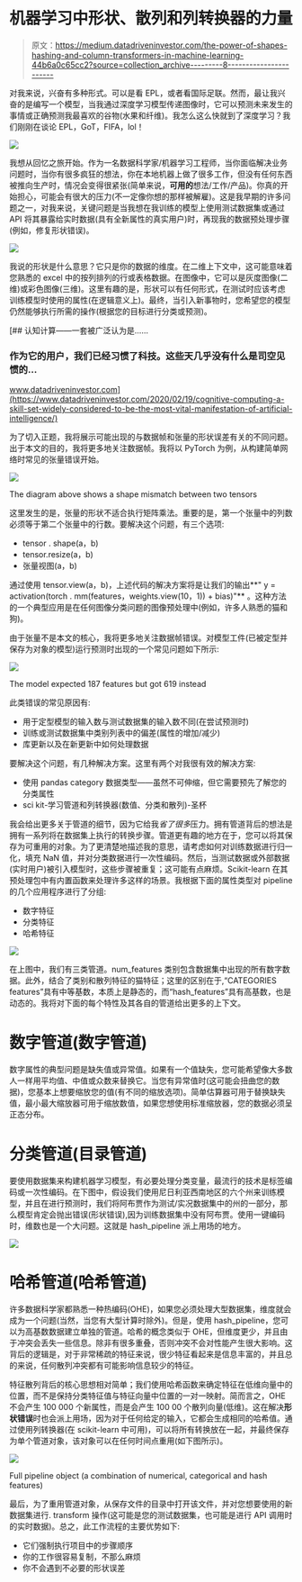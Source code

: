 # 机器学习中形状、散列和列转换器的力量

> 原文：<https://medium.datadriveninvestor.com/the-power-of-shapes-hashing-and-column-transformers-in-machine-learning-44b6a0c65cc2?source=collection_archive---------8----------------------->

对我来说，兴奋有多种形式。可以是看 EPL，或者看国际足联。然而，最让我兴奋的是编写一个模型，当我通过深度学习模型传递图像时，它可以预测未来发生的事情或正确预测我最喜欢的谷物(水果和纤维)。我怎么这么快就到了深度学习？我们刚刚在谈论 EPL，GoT，FIFA，lol！

![](img/89d61cd92f4b842a2a6c006ec4f8d4eb.png)

我想从回忆之旅开始。作为一名数据科学家/机器学习工程师，当你面临解决业务问题时，当你有很多疯狂的想法，你在本地机器上做了很多工作，但没有任何东西被推向生产时，情况会变得很紧张(简单来说，**可用的**想法/工作/产品)。你真的开始担心，可能会有很大的压力(不一定像你想的那样被解雇)。这是我早期的许多问题之一，对我来说，关键问题是当我想在我训练的模型上使用测试数据集或通过 API 将其暴露给实时数据(具有全新属性的真实用户)时，再现我的数据预处理步骤(例如，修复形状错误)。

![](img/5894e08f4013bb7b468e943b17d9d107.png)

我说的形状是什么意思？它只是你的数据的维度。在二维上下文中，这可能意味着您熟悉的 excel 中的按列排列的行或表格数据。在图像中，它可以是灰度图像(二维)或彩色图像(三维)。这里有趣的是，形状可以有任何形式，在测试时应该考虑训练模型时使用的属性(在逻辑意义上)。最终，当引入新事物时，您希望您的模型仍然能够执行所需的操作(根据您的目标进行分类或预测)。

[](https://www.datadriveninvestor.com/2020/02/19/cognitive-computing-a-skill-set-widely-considered-to-be-the-most-vital-manifestation-of-artificial-intelligence/) [## 认知计算——一套被广泛认为是……

### 作为它的用户，我们已经习惯了科技。这些天几乎没有什么是司空见惯的…

www.datadriveninvestor.com](https://www.datadriveninvestor.com/2020/02/19/cognitive-computing-a-skill-set-widely-considered-to-be-the-most-vital-manifestation-of-artificial-intelligence/) 

为了切入正题，我将展示可能出现的与数据帧和张量的形状误差有关的不同问题。出于本文的目的，我将更多地关注数据帧。我将以 PyTorch 为例，从构建简单网络时常见的张量错误开始。

![](img/caccc96f23c87177c7ad8926236729cc.png)

The diagram above shows a shape mismatch between two tensors

这里发生的是，张量的形状不适合执行矩阵乘法。重要的是，第一个张量中的列数必须等于第二个张量中的行数。要解决这个问题，有三个选项:

*   tensor . shape(a，b)
*   tensor.resize(a，b)
*   张量视图(a，b)

通过使用 tensor.view(a，b)，上述代码的解决方案将是让我们的输出**" y = activation(torch . mm(features，weights.view(10，1)) + bias)"** 。这种方法的一个典型应用是在任何图像分类问题的图像预处理中(例如，许多人熟悉的猫和狗)。

由于张量不是本文的核心，我将更多地关注数据帧错误。对模型工件(已被定型并保存为对象的模型)运行预测时出现的一个常见问题如下所示:

![](img/d9b8e1c9ed1c851e004d7696ea3d2f78.png)

The model expected 187 features but got 619 instead

此类错误的常见原因有:

*   用于定型模型的输入数与测试数据集的输入数不同(在尝试预测时)
*   训练或测试数据集中类别列表中的偏差(属性的增加/减少)
*   库更新以及在新更新中如何处理数据

要解决这个问题，有几种解决方案。这里有两个对我很有效的解决方案:

*   使用 pandas category 数据类型——虽然不可伸缩，但它需要预先了解您的分类属性
*   sci kit-学习管道和列转换器(数值、分类和散列)-圣杯

我会给出更多关于管道的细节，因为它给我*省了很多*压力。拥有管道背后的想法是拥有一系列将在数据集上执行的转换步骤。管道更有趣的地方在于，您可以将其保存为可重用的对象。为了更清楚地描述我的意思，请考虑如何对训练数据进行归一化，填充 NaN 值，并对分类数据进行一次性编码。然后，当测试数据或外部数据(实时用户)被引入模型时，这些步骤被重复；这可能有点麻烦。Scikit-learn 在其预处理包中有内置函数来处理许多这样的场景。我根据下面的属性类型对 pipeline 的几个应用程序进行了分组:

*   数字特征
*   分类特征
*   哈希特征

![](img/5155ceaac7419f6305b837df190f408d.png)

在上图中，我们有三类管道。num_features 类别包含数据集中出现的所有数字数据。此外，结合了类别和散列特征的猫特征；这里的区别在于,“CATEGORIES features”具有中等基数，本质上是静态的，而“hash_features”具有高基数，也是动态的。我将对下面的每个特性及其各自的管道给出更多的上下文。

# 数字管道(数字管道)

数字属性的典型问题是缺失值或异常值。如果有一个值缺失，您可能希望像大多数人一样用平均值、中值或众数来替换它。当您有异常值时(这可能会扭曲您的数据)，您基本上想要缩放您的值(有不同的缩放选项)。简单估算器可用于替换缺失值，最小最大缩放器可用于缩放数值，如果您想使用标准缩放器，您的数据必须呈正态分布。

# 分类管道(目录管道)

要使用数据集来构建机器学习模型，有必要处理分类变量，最流行的技术是标签编码或一次性编码。在下图中，假设我们使用尼日利亚西南地区的六个州来训练模型，并且在进行预测时，我们将阿布贾作为测试/实况数据集中的州的一部分，那么模型肯定会抛出错误(形状错误),因为训练数据集中没有阿布贾。使用一键编码时，维数也是一个大问题。这就是 hash_pipeline 派上用场的地方。

![](img/0fe3f992c6458798a229687ead00f479.png)

# 哈希管道(哈希管道)

许多数据科学家都熟悉一种热编码(OHE)，如果您必须处理大型数据集，维度就会成为一个问题(当然，当您有大型计算时除外)。但是，使用 hash_pipeline，您可以为高基数数据建立单独的管道。哈希的概念类似于 OHE，但维度更少，并且由于冲突会丢失一些信息。除非有很多重叠，否则冲突不会对性能产生很大影响。这背后的逻辑是，对于非常稀疏的特征来说，很少特征看起来是信息丰富的，并且总的来说，任何散列冲突都有可能影响信息较少的特征。

特征散列背后的核心思想相对简单；我们使用哈希函数来确定特征在低维向量中的位置，而不是保持分类特征值与特征向量中位置的一对一映射。简而言之，OHE 不会产生 100 000 个新属性，而是会产生 100 00 个散列向量(低维)。这在解决**形状错误**时也会派上用场，因为对于任何给定的输入，它都会生成相同的哈希值。通过使用列转换器(在 scikit-learn 中可用)，可以将所有转换放在一起，并最终保存为单个管道对象，该对象可以在任何时间点重用(如下图所示)。

![](img/c346ce627f4d109a5ef370777d538818.png)

Full pipeline object (a combination of numerical, categorical and hash features)

最后，为了重用管道对象，从保存文件的目录中打开该文件，并对您想要使用的新数据集进行. transform 操作(这可能是您的测试数据集，也可能是进行 API 调用时的实时数据)。总之，此工作流程的主要优势如下:

*   它们强制执行项目中的步骤顺序
*   你的工作很容易复制，不那么麻烦
*   你不会遇到不必要的形状误差